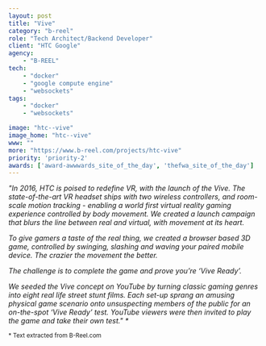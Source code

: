 ```yaml
---
layout: post
title: "Vive"
category: "b-reel"
role: "Tech Architect/Backend Developer"
client: "HTC Google"
agency:
    - "B-REEL"
tech:
    - "docker"
    - "google compute engine"
    - "websockets"
tags:
    - "docker"
    - "websockets"

image: "htc--vive"
image_home: "htc--vive"
www: ""
more: "https://www.b-reel.com/projects/htc-vive"
priority: 'priority-2'
awards: ['award-awwwards_site_of_the_day', 'thefwa_site_of_the_day']
---
```


_"In 2016, HTC is poised to redefine VR, with the launch of the Vive. The state-of-the-art VR headset ships with two wireless controllers, and room-scale motion tracking - enabling a world first virtual reality gaming experience controlled by body movement. We created a launch campaign that blurs the line between real and virtual, with movement at its heart._

_To give gamers a taste of the real thing, we created a browser based 3D game, controlled by swinging, slashing and waving your paired mobile device. The crazier the movement the better._

_The challenge is to complete the game and prove you’re ‘Vive Ready’._

_We seeded the Vive concept on YouTube by turning classic gaming genres into eight real life street stunt films. Each set-up sprang an amusing physical game scenario onto unsuspecting members of the public for an on-the-spot ‘Vive Ready’ test. YouTube viewers were then invited to play the game and take their own test." \*_

<small>* Text extracted from B-Reel.com</small>
